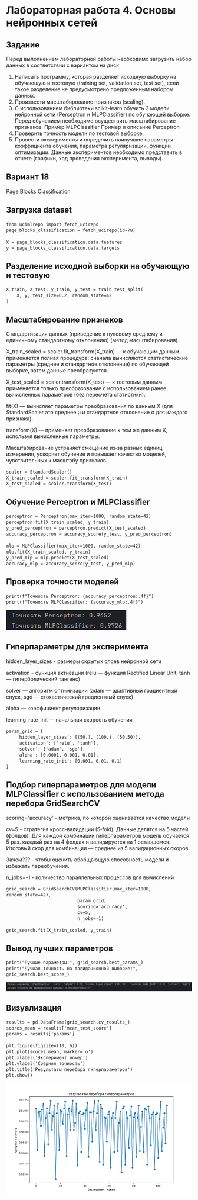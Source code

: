 # Лабораторная работа 4. Основы нейронных сетей
## Задание
Перед выполнением лабораторной работы необходимо загрузить набор данных в соответствии с вариантом на диск

1. Написать программу, которая разделяет исходную выборку на обучающую и тестовую (training set, validation set, test set), если такое разделение не предусмотрено предложенным набором данных.
2. Произвести масштабирование признаков (scaling).
3. С использованием библиотеки scikit-learn обучить 2 модели нейронной сети (Perceptron и MLPClassifier) по обучающей выборке. Перед обучением необходимо осуществить масштабирование признаков. Пример MLPClassifier Пример и описание Perceptron
4. Проверить точность модели по тестовой выборке.
5. Провести эксперименты и определить наилучшие параметры коэффициента обучения, параметра регуляризации, функции оптимизации. Данные экспериментов необходимо представить в отчете (графики, ход проведения эксперимента, выводы).

## Вариант 18
Page Blocks Classification

## Загрузка dataset
```
from ucimlrepo import fetch_ucirepo
page_blocks_classification = fetch_ucirepo(id=78)

X = page_blocks_classification.data.features
y = page_blocks_classification.data.targets
```
## Разделение исходной выборки на обучающую и тестовую
```
X_train, X_test, y_train, y_test = train_test_split(
    X, y, test_size=0.2, random_state=42
)
```
## Масштабирование признаков

  Стандартизация данных (приведение к нулевому среднему и единичному стандартному отклонению) (метод масштабирования).

  X_train_scaled = scaler.fit_transform(X_train) — к обучающим данным применяется полная процедура: сначала вычисляются статистические параметры (среднее и стандартное отклонение) по обучающей выборке, затем данные преобразуются.

  X_test_scaled = scaler.transform(X_test) — к тестовым данным применяется только преобразование с использованием ранее вычисленных параметров (без пересчёта статистики).

  fit(X) — вычисляет параметры преобразования по данным X (для StandardScaler это среднее μ и стандартное отклонение σ для каждого признака).

  transform(X) — применяет преобразование к тем же данным X, используя вычисленные параметры.

  Масштабирование устраняет смещение из‑за разных единиц измерения, ускоряет обучение и повышает качество моделей, чувствительных к масштабу признаков.
```
scaler = StandardScaler()
X_train_scaled = scaler.fit_transform(X_train)
X_test_scaled = scaler.transform(X_test)
```
## Обучение Perceptron и MLPClassifier
```
perceptron = Perceptron(max_iter=1000, random_state=42)
perceptron.fit(X_train_scaled, y_train)
y_pred_perceptron = perceptron.predict(X_test_scaled)
accuracy_perceptron = accuracy_score(y_test, y_pred_perceptron)

mlp = MLPClassifier(max_iter=1000, random_state=42)
mlp.fit(X_train_scaled, y_train)
y_pred_mlp = mlp.predict(X_test_scaled)
accuracy_mlp = accuracy_score(y_test, y_pred_mlp)
```
## Проверка точности моделей
```
print(f"Точность Perceptron: {accuracy_perceptron:.4f}")
print(f"Точность MLPClassifier: {accuracy_mlp:.4f}")
```

![alt text](lab4_console_1.png)

## Гиперпараметры для эксперимента
hidden_layer_sizes - размеры скрытых слоев нейронной сети

activation - функция активации (relu — функция Rectified Linear Unit, tanh — гиперболический тангенс)

solver — алгоритм оптимизации (adam — адаптивный градиентный спуск, sgd — стохастический градиентный спуск)

alpha — коэффициент регуляризации

learning_rate_init — начальная скорость обучения
```
param_grid = {
    'hidden_layer_sizes': [(50,), (100,), (50,50)],
    'activation': ['relu', 'tanh'],
    'solver': ['adam', 'sgd'],
    'alpha': [0.0001, 0.001, 0.01],
    'learning_rate_init': [0.001, 0.01, 0.1]
}
```
## Подбор гиперпараметров для модели MLPClassifier с использованием метода перебора GridSearchCV
scoring='accuracy' -  метрика, по которой оценивается качество модели

cv=5 - стратегия кросс‑валидации (5‑fold). Данные делятся на 5 частей (фолдов). Для каждой комбинации гиперпараметров модель обучается 5 раз. каждый раз на 4 фолдах и валидируется на 1 оставшемся. Итоговый скор для комбинации — среднее из 5 валидационных скоров.

Зачем??? -  чтобы оценить обобщающую способность модели и избежать переобучения.

n_jobs=-1 - количество параллельных процессов для вычислений
```
grid_search = GridSearchCV(MLPClassifier(max_iter=1000, random_state=42),
                           param_grid,
                           scoring='accuracy',
                           cv=5,
                           n_jobs=-1)

grid_search.fit(X_train_scaled, y_train)
```
## Вывод лучших параметров
```
print("Лучшие параметры:", grid_search.best_params_)
print("Лучшая точность на валидационной выборке:", grid_search.best_score_)
```

![alt text](lab4_console_2.png)


## Визуализация

```
results = pd.DataFrame(grid_search.cv_results_)
scores_mean = results['mean_test_score']
params = results['params']

plt.figure(figsize=(10, 6))
plt.plot(scores_mean, marker='o')
plt.xlabel('Эксперимент номер')
plt.ylabel('Средняя точность')
plt.title('Результаты перебора гиперпараметров')
plt.show()
```
![alt text](Lab4.png)





